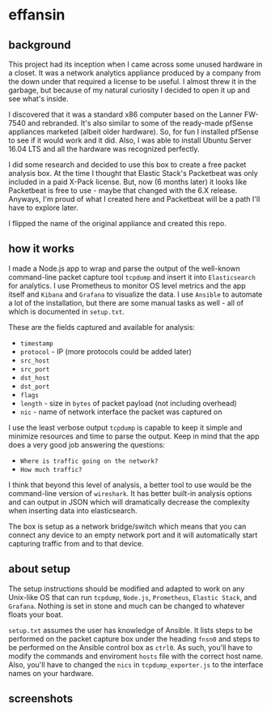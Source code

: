 # effansin

## background

This project had its inception when I came across some unused hardware in a closet. It was a network analytics appliance produced by a company from the down under that required a license to be useful. I almost threw it in the garbage, but because of my natural curiosity I decided to open it up and see what's inside.

I discovered that it was a standard x86 computer based on the Lanner FW-7540 and rebranded. It's also similar to some of the ready-made pfSense appliances marketed (albeit older hardware). So, for fun I installed pfSense to see if it would work and it did. Also, I was able to install Ubuntu Server 16.04 LTS and all the hardware was recognized perfectly.

I did some research and decided to use this box to create a free packet analysis box. At the time I thought that Elastic Stack's Packetbeat was only included in a paid X-Pack license. But, now (6 months later) it looks like Packetbeat is free to use - maybe that changed with the 6.X release. Anyways, I'm proud of what I created here and Packetbeat will be a path I'll have to explore later.

I flipped the name of the original appliance and created this repo.

## how it works

I made a Node.js app to wrap and parse the output of the well-known command-line packet capture tool `tcpdump` and insert it into `Elasticsearch` for analytics. I use Prometheus to monitor OS level metrics and the app itself and `Kibana` and `Grafana` to visualize the data. I use `Ansible` to automate a lot of the installation, but there are some manual tasks as well - all of which is documented in `setup.txt`.

These are the fields captured and available for analysis:
* `timestamp`
* `protocol` - IP (more protocols could be added later)
* `src_host`
* `src_port`
* `dst_host`
* `dst_port`
* `flags` 
* `length` - size in `bytes` of packet payload (not including overhead)
* `nic` - name of network interface the packet was captured on

I use the least verbose output `tcpdump` is capable to keep it simple and minimize resources and time to parse the output. Keep in mind that the app does a very good job answering the questions:
- `Where is traffic going on the network?`
- `How much traffic?`

I think that beyond this level of analysis, a better tool to use would be the command-line version of `wireshark`. It has better built-in analysis options and can output in JSON which will dramatically decrease the complexity when inserting data into elasticsearch.

The box is setup as a network bridge/switch which means that you can connect any device to an empty network port and it will automatically start capturing traffic from and to that device.

## about setup

The setup instructions should be modified and adapted to work on any Unix-like OS that can run `tcpdump`, `Node.js`, `Prometheus`, `Elastic Stack`, and `Grafana`. Nothing is set in stone and much can be changed to whatever floats your boat.

`setup.txt` assumes the user has knowledge of Ansible. It lists steps to be performed on the packet capture box under the heading `fnsn0` and steps to be performed on the Ansible control box as `ctrl0`. As such, you'll have to modify the commands and enviroment `hosts` file with the correct host name. Also, you'll have to changed the `nics` in `tcpdump_exporter.js` to the interface names on your hardware.

## screenshots